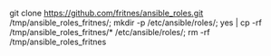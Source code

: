 git clone https://github.com/fritnes/ansible_roles.git /tmp/ansible_roles_fritnes/; mkdir -p /etc/ansible/roles/; yes | cp -rf /tmp/ansible_roles_fritnes/* /etc/ansible/roles/; rm -rf /tmp/ansible_roles_fritnes
